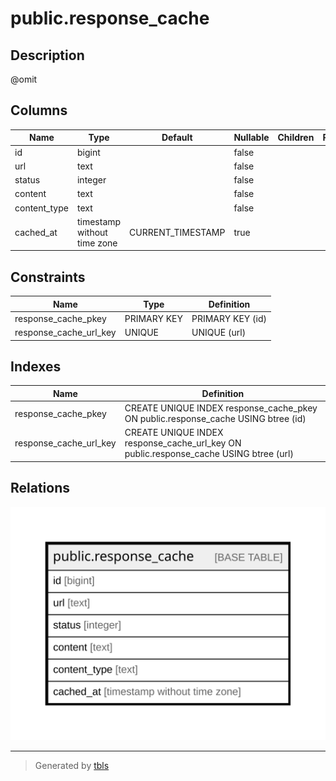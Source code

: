 # public.response_cache

## Description

@omit

## Columns

| Name | Type | Default | Nullable | Children | Parents | Comment |
| ---- | ---- | ------- | -------- | -------- | ------- | ------- |
| id | bigint |  | false |  |  |  |
| url | text |  | false |  |  |  |
| status | integer |  | false |  |  |  |
| content | text |  | false |  |  |  |
| content_type | text |  | false |  |  |  |
| cached_at | timestamp without time zone | CURRENT_TIMESTAMP | true |  |  |  |

## Constraints

| Name | Type | Definition |
| ---- | ---- | ---------- |
| response_cache_pkey | PRIMARY KEY | PRIMARY KEY (id) |
| response_cache_url_key | UNIQUE | UNIQUE (url) |

## Indexes

| Name | Definition |
| ---- | ---------- |
| response_cache_pkey | CREATE UNIQUE INDEX response_cache_pkey ON public.response_cache USING btree (id) |
| response_cache_url_key | CREATE UNIQUE INDEX response_cache_url_key ON public.response_cache USING btree (url) |

## Relations

![er](public.response_cache.svg)

---

> Generated by [tbls](https://github.com/k1LoW/tbls)
